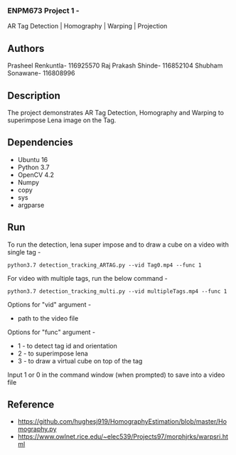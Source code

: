 ### ENPM673 Project 1 -
AR Tag Detection | Homography | Warping | Projection

## Authors
Prasheel Renkuntla- 116925570
Raj Prakash Shinde- 116852104
Shubham Sonawane- 116808996
 
## Description
The project demonstrates AR Tag Detection, Homography and Warping to superimpose Lena image on the Tag. 

## Dependencies
* Ubuntu 16
* Python 3.7
* OpenCV 4.2
* Numpy
* copy
* sys
* argparse

## Run
To run the detection, lena super impose and to draw a cube on a video with single tag -

```
python3.7 detection_tracking_ARTAG.py --vid Tag0.mp4 --func 1
```
For video with multiple tags, run the below command -
```
python3.7 detection_tracking_multi.py --vid multipleTags.mp4 --func 1
```

Options for "vid" argument -
* path to the video file

Options for "func" argument -
* 1 - to detect tag id and orientation
* 2 - to superimpose lena
* 3 - to draw a virtual cube on top of the tag

Input 1 or 0 in the command window (when prompted) to save into a video file
 
## Reference
* https://github.com/hughesj919/HomographyEstimation/blob/master/Homography.py
* https://www.owlnet.rice.edu/~elec539/Projects97/morphjrks/warpsri.html
